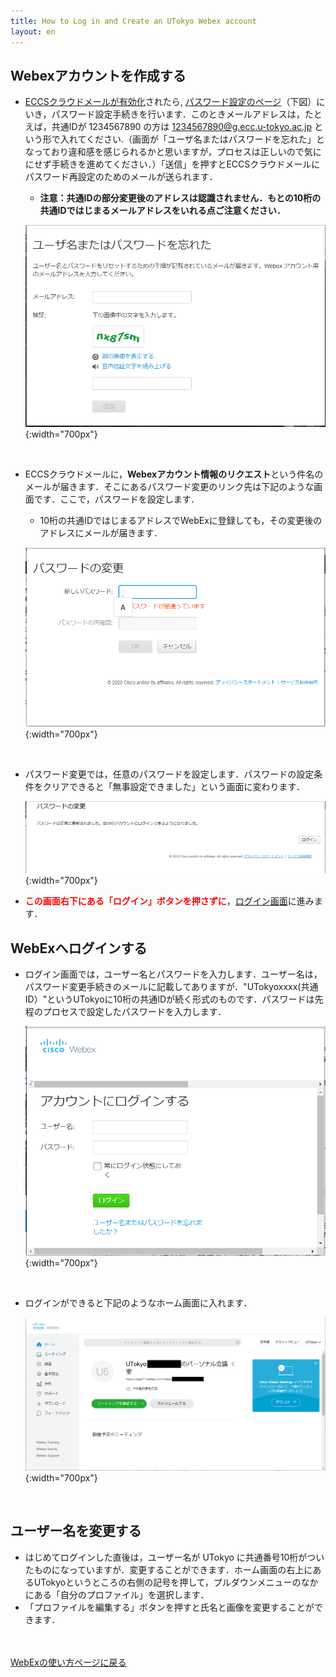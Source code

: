 ```yaml
---
title: How to Log in and Create an UTokyo Webex account
layout: en
---
```


## Webexアカウントを作成する	
* <a href="https://hwb.ecc.u-tokyo.ac.jp/wp/literacy/email/initialize/" target="_blank">ECCSクラウドメールが有効化</a>されたら, <a href="https://apj27.webex.com/mw3300/mywebex/forgotpwd.do?siteurl=apj27-jp" target="_blank">パスワード設定のページ</a>（下図）にいき，パスワード設定手続きを行います．このときメールアドレスは，たとえば，共通IDが 1234567890 の方は 1234567890@g.ecc.u-tokyo.ac.jp という形で入れてください.（画面が「ユーザ名またはパスワードを忘れた」となっており違和感を感じられるかと思いますが，プロセスは正しいので気ににせず手続きを進めてください．）「送信」を押すとECCSクラウドメールにパスワード再設定のためのメールが送られます．
	* **注意：共通IDの部分変更後のアドレスは認識されません．もとの10桁の共通IDではじまるメールアドレスをいれる点ご注意ください．**

	![パスワード変更手続き画面](img/webex_pw_change.PNG){:width="700px"}

<br>

* ECCSクラウドメールに，**Webexアカウント情報のリクエスト**という件名のメールが届きます．そこにあるパスワード変更のリンク先は下記のような画面です．ここで，パスワードを設定します．
	* 10桁の共通IDではじまるアドレスでWebExに登録しても，その変更後のアドレスにメールが届きます．

	![パスワード設定画面](img/webex_pw_setting.PNG){:width="700px"}

<br>

* パスワード変更では，任意のパスワードを設定します．パスワードの設定条件をクリアできると「無事設定できました」という画面に変わります．

	![この画面がでたら成功です](img/webex_pw_success.PNG){:width="700px"}

* <span style="color:red">**この画面右下にある「ログイン」ボタンを押さずに**</span>，<a href="https://apj27.webex.com/mw3300/mywebex/default.do?siteurl=apj27&viewFrom=modern&login_return_url=https%3A%2F%2Fapj27.webex.com%2Fwebappng%2Fsites%2Fapj27%2Fdashboard%3Fsiteurl%3Dapj27" target="_blank">ログイン画面</a>に進みます．

## WebExへログインする
* ログイン画面では，ユーザー名とパスワードを入力します．ユーザー名は，パスワード変更手続きのメールに記載してありますが．"UTokyoxxxx(共通ID）"というUTokyoに10桁の共通IDが続く形式のものです．パスワードは先程のプロセスで設定したパスワードを入力します．

	![ログイン画面](img/webex_login.PNG){:width="700px"}

<br>

* ログインができると下記のようなホーム画面に入れます．

	![WebExのホーム画面](img/webex_home.png){:width="700px"}

<br>

## ユーザー名を変更する
* はじめてログインした直後は，ユーザー名が UTokyo に共通番号10桁がついたものになっていますが．変更することができます．ホーム画面の右上にあるUTokyoというところの右側の記号を押して，プルダウンメニューのなかにある「自分のプロファイル」を選択します．
* 「プロファイルを編集する」ボタンを押すと氏名と画像を変更することができます．




<br>
<br>
<a href="index" target="_blank">WebExの使い方ページに戻る</a>
